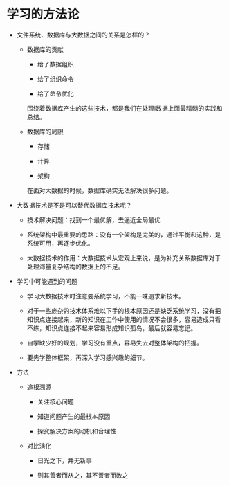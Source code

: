 # 学习的方法论

- 文件系统、数据库与大数据之间的关系是怎样的？

    - 数据库的贡献

        - 给了数据组织

        - 给了组织命令

        - 给了命令优化

        围绕着数据库产生的这些技术，都是我们在处理i数据上面最精髓的实践和总结。

    - 数据库的局限

        - 存储

        - 计算

        - 架构

        在面对大数据的时候，数据库确实无法解决很多问题。

- 大数据技术是不是可以替代数据库技术呢？

    - 技术解决问题：找到一个最优解，去逼近全局最优

    - 系统架构中最重要的思路：没有一个架构是完美的，通过平衡和这种，是系统可用，再逐步优化。

    - 大数据技术的作用：大数据技术从宏观上来说，是为补充关系数据库对于处理海量复杂结构的数据上的不足。

- 学习中可能遇到的问题

    - 学习大数据技术时注意要系统学习，不能一味追求新技术。

    - 对于一些庞杂的技术体系难以下手的根本原因还是缺乏系统学习，没有把知识点连接起来，新的知识在工作中使用的情况不会很多，容易造成只看不练，知识点连接不起来容易形成知识孤岛，最后就容易忘记。

    - 自学缺少好的规划，学习没有重点，容易失去对整体架构的把握。

    - 要先学整体框架，再深入学习感兴趣的细节。

- 方法

    - 追根溯源

        - 关注核心问题

        - 知道问题产生的最根本原因

        - 探究解决方案的动机和合理性
    
    - 对比演化

        - 日光之下，并无新事

        - 则其善者而从之，其不善者而改之